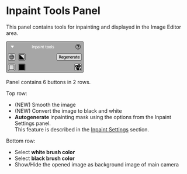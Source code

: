 # Inpaint Tools Panel

This panel contains tools for inpainting and displayed in the Image Editor area.

![Inpainting Settings Panel](../img/inpaint_tools_panel.png)

Panel contains 6 buttons in 2 rows.

Top row:

- (NEW) Smooth the image
- (NEW) Convert the image to black and white
- **Autogenerate** inpainting mask using the options from the Inpaint Settings panel.  
This feature is described in the [Inpaint Settings](inpaint_settings_panel.md) section.

Bottom row:

- Select **white brush color**
- Select **black brush color**
- Show/Hide the opened image as background image of main camera 



